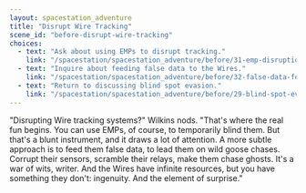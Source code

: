 ```yaml
---
layout: spacestation_adventure
title: "Disrupt Wire Tracking"
scene_id: "before-disrupt-wire-tracking"
choices:
  - text: "Ask about using EMPs to disrupt tracking."
    link: "/spacestation/spacestation_adventure/before/31-emp-disruption"
  - text: "Inquire about feeding false data to the Wires."
    link: "/spacestation/spacestation_adventure/before/32-false-data-feeding"
  - text: "Return to discussing blind spot evasion."
    link: "/spacestation/spacestation_adventure/before/29-blind-spot-evasion"
---
```


"Disrupting Wire tracking systems?" Wilkins nods. "That's where the real fun begins. You can use EMPs, of course, to temporarily blind them. But that's a blunt instrument, and it draws a lot of attention. A more subtle approach is to feed them false data, to lead them on wild goose chases. Corrupt their sensors, scramble their relays, make them chase ghosts. It's a war of wits, writer. And the Wires have infinite resources, but you have something they don't: ingenuity. And the element of surprise."

